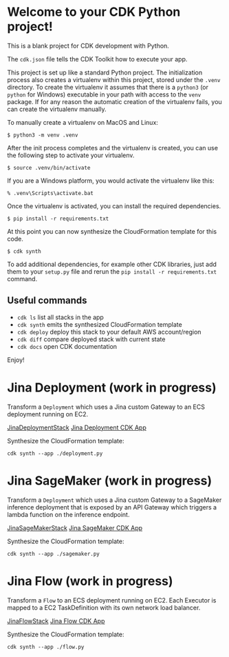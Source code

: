 # Welcome to your CDK Python project!

This is a blank project for CDK development with Python.

The `cdk.json` file tells the CDK Toolkit how to execute your app.

This project is set up like a standard Python project. The initialization
process also creates a virtualenv within this project, stored under the `.venv`
directory. To create the virtualenv it assumes that there is a `python3`
(or `python` for Windows) executable in your path with access to the `venv`
package. If for any reason the automatic creation of the virtualenv fails,
you can create the virtualenv manually.

To manually create a virtualenv on MacOS and Linux:

```
$ python3 -m venv .venv
```

After the init process completes and the virtualenv is created, you can use the following
step to activate your virtualenv.

```
$ source .venv/bin/activate
```

If you are a Windows platform, you would activate the virtualenv like this:

```
% .venv\Scripts\activate.bat
```

Once the virtualenv is activated, you can install the required dependencies.

```
$ pip install -r requirements.txt
```

At this point you can now synthesize the CloudFormation template for this code.

```
$ cdk synth
```

To add additional dependencies, for example other CDK libraries, just add
them to your `setup.py` file and rerun the `pip install -r requirements.txt`
command.

## Useful commands

* `cdk ls`          list all stacks in the app
* `cdk synth`       emits the synthesized CloudFormation template
* `cdk deploy`      deploy this stack to your default AWS account/region
* `cdk diff`        compare deployed stack with current state
* `cdk docs`        open CDK documentation

Enjoy!

# Jina Deployment (work in progress)

Transform a `Deployment` which uses a Jina custom Gateway to an ECS deployment running on EC2.

[JinaDeploymentStack](jina_aws/deployment/__init__.py)
[Jina Deployment CDK App](deployment.py)

Synthesize the CloudFormation template:

```shell
cdk synth --app ./deployment.py
```

# Jina SageMaker (work in progress)

Transform a `Deployment` which uses a Jina custom Gateway to a SageMaker inference deployment that is exposed by an API
Gateway which triggers a lambda function on the inference endpoint.

[JinaSageMakerStack](jina_aws/sagemaker/sagemaker_stack.py)
[Jina SageMaker CDK App](sagemaker.py)

Synthesize the CloudFormation template:

```shell
cdk synth --app ./sagemaker.py
```

# Jina Flow (work in progress)

Transform a `Flow` to an ECS deployment running on EC2. Each Executor is mapped to a EC2 TaskDefinition with its own
network load balancer.

[JinaFlowStack](jina_aws/flow/__init__.py)
[Jina Flow CDK App](flow.py)

Synthesize the CloudFormation template:

```shell
cdk synth --app ./flow.py
```
